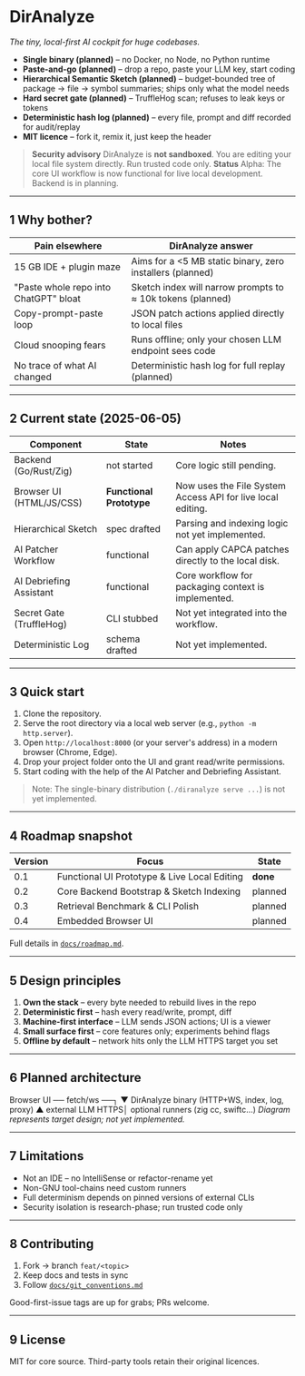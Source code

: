 # DirAnalyze

*The tiny, local-first AI cockpit for huge codebases.*

- **Single binary (planned)** – no Docker, no Node, no Python runtime
- **Paste-and-go (planned)** – drop a repo, paste your LLM key, start coding
- **Hierarchical Semantic Sketch (planned)** – budget-bounded tree of package → file → symbol summaries; ships only what the model needs
- **Hard secret gate (planned)** – TruffleHog scan; refuses to leak keys or tokens
- **Deterministic hash log (planned)** – every file, prompt and diff recorded for audit/replay
- **MIT licence** – fork it, remix it, just keep the header

> **Security advisory** DirAnalyze is **not sandboxed**. You are editing your local file system directly. Run trusted code only.
> **Status** Alpha: The core UI workflow is now functional for live local development. Backend is in planning.

---

## 1 Why bother?

| Pain elsewhere                           | DirAnalyze answer                                        |
|-----------------------------------------|----------------------------------------------------------|
| 15 GB IDE + plugin maze                 | Aims for a <5 MB static binary, zero installers (planned)|
| "Paste whole repo into ChatGPT" bloat   | Sketch index will narrow prompts to ≈ 10k tokens (planned)|
| Copy-prompt-paste loop                  | JSON patch actions applied directly to local files       |
| Cloud snooping fears                    | Runs offline; only your chosen LLM endpoint sees code    |
| No trace of what AI changed             | Deterministic hash log for full replay (planned)         |

---

## 2 Current state (2025-06-05)

| Component                      | State                | Notes                                                      |
|--------------------------------|----------------------|------------------------------------------------------------|
| Backend (Go/Rust/Zig)          | not started          | Core logic still pending.                                  |
| Browser UI (HTML/JS/CSS)       | **Functional Prototype** | Now uses the File System Access API for live local editing.|
| Hierarchical Sketch            | spec drafted         | Parsing and indexing logic not yet implemented.            |
| AI Patcher Workflow            | functional           | Can apply CAPCA patches directly to the local disk.        |
| AI Debriefing Assistant        | functional           | Core workflow for packaging context is implemented.        |
| Secret Gate (TruffleHog)       | CLI stubbed          | Not yet integrated into the workflow.                      |
| Deterministic Log              | schema drafted       | Not yet implemented.                                       |

---

## 3 Quick start

1.  Clone the repository.
2.  Serve the root directory via a local web server (e.g., `python -m http.server`).
3.  Open `http://localhost:8000` (or your server's address) in a modern browser (Chrome, Edge).
4.  Drop your project folder onto the UI and grant read/write permissions.
5.  Start coding with the help of the AI Patcher and Debriefing Assistant.

> Note: The single-binary distribution (`./diranalyze serve ...`) is not yet implemented.

---

## 4 Roadmap snapshot

| Version | Focus                                                  | State           |
| ------- | ------------------------------------------------------ | --------------- |
| 0.1     | Functional UI Prototype & Live Local Editing           | **done**        |
| 0.2     | Core Backend Bootstrap & Sketch Indexing               | planned         |
| 0.3     | Retrieval Benchmark & CLI Polish                       | planned         |
| 0.4     | Embedded Browser UI                                    | planned         |

Full details in [`docs/roadmap.md`](./docs/roadmap.md).

---

## 5 Design principles

1.  **Own the stack** – every byte needed to rebuild lives in the repo
2.  **Deterministic first** – hash every read/write, prompt, diff
3.  **Machine-first interface** – LLM sends JSON actions; UI is a viewer
4.  **Small surface first** – core features only; experiments behind flags
5.  **Offline by default** – network hits only the LLM HTTPS target you set

---

## 6 Planned architecture
Browser UI ── fetch/ws ──┐
▼
DirAnalyze binary (HTTP+WS, index, log, proxy)
▲
external LLM HTTPS│ optional runners (zig cc, swiftc…)
*Diagram represents target design; not yet implemented.*

---

## 7 Limitations

*   Not an IDE – no IntelliSense or refactor-rename yet
*   Non-GNU tool-chains need custom runners
*   Full determinism depends on pinned versions of external CLIs
*   Security isolation is research-phase; run trusted code only

---

## 8 Contributing

1.  Fork → branch `feat/<topic>`
2.  Keep docs and tests in sync
3.  Follow [`docs/git_conventions.md`](./docs/git_conventions.md)

Good-first-issue tags are up for grabs; PRs welcome.

---

## 9 License

MIT for core source. Third-party tools retain their original licences.